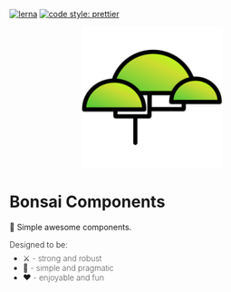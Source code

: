 [![lerna](https://img.shields.io/badge/maintained%20with-lerna-cc00ff.svg)](https://lernajs.io/)
[![code style: prettier](https://img.shields.io/badge/code_style-prettier-ff69b4.svg?style=flat)](https://github.com/prettier/prettier)

<p align="center"><img src="./svg/bonsai-logo.svg" height="250px" alt="Bonsai Logo"></p>

# Bonsai Components

🎁 Simple awesome components.

<div style="font-weight: 300;">
Designed to be: 
    <ul style="font-weight: 200; margin-top: 0.5em;">
        <li>⚔️ - strong and robust</li>
        <li>🌴 - simple and pragmatic</li>
        <li>❤️ - enjoyable and fun</li>
    </ul>
</div>
